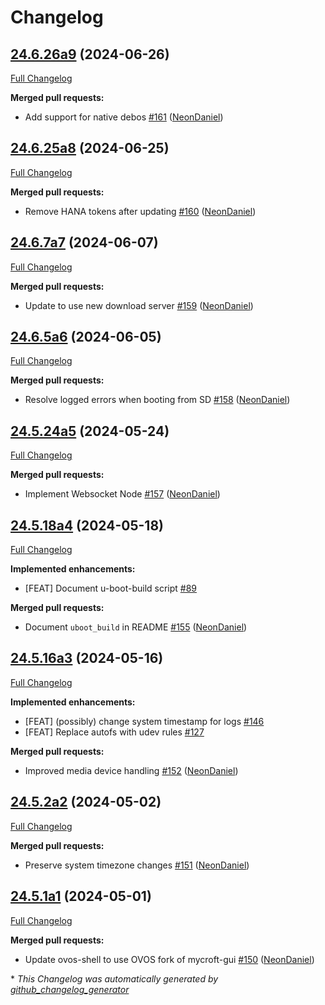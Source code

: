 # Changelog

## [24.6.26a9](https://github.com/NeonGeckoCom/neon_debos/tree/24.6.26a9) (2024-06-26)

[Full Changelog](https://github.com/NeonGeckoCom/neon_debos/compare/24.6.25a8...24.6.26a9)

**Merged pull requests:**

- Add support for native debos [\#161](https://github.com/NeonGeckoCom/neon_debos/pull/161) ([NeonDaniel](https://github.com/NeonDaniel))

## [24.6.25a8](https://github.com/NeonGeckoCom/neon_debos/tree/24.6.25a8) (2024-06-25)

[Full Changelog](https://github.com/NeonGeckoCom/neon_debos/compare/24.6.7a7...24.6.25a8)

**Merged pull requests:**

- Remove HANA tokens after updating [\#160](https://github.com/NeonGeckoCom/neon_debos/pull/160) ([NeonDaniel](https://github.com/NeonDaniel))

## [24.6.7a7](https://github.com/NeonGeckoCom/neon_debos/tree/24.6.7a7) (2024-06-07)

[Full Changelog](https://github.com/NeonGeckoCom/neon_debos/compare/24.6.5a6...24.6.7a7)

**Merged pull requests:**

- Update to use new download server [\#159](https://github.com/NeonGeckoCom/neon_debos/pull/159) ([NeonDaniel](https://github.com/NeonDaniel))

## [24.6.5a6](https://github.com/NeonGeckoCom/neon_debos/tree/24.6.5a6) (2024-06-05)

[Full Changelog](https://github.com/NeonGeckoCom/neon_debos/compare/24.5.24a5...24.6.5a6)

**Merged pull requests:**

- Resolve logged errors when booting from SD [\#158](https://github.com/NeonGeckoCom/neon_debos/pull/158) ([NeonDaniel](https://github.com/NeonDaniel))

## [24.5.24a5](https://github.com/NeonGeckoCom/neon_debos/tree/24.5.24a5) (2024-05-24)

[Full Changelog](https://github.com/NeonGeckoCom/neon_debos/compare/24.5.18a4...24.5.24a5)

**Merged pull requests:**

- Implement Websocket Node [\#157](https://github.com/NeonGeckoCom/neon_debos/pull/157) ([NeonDaniel](https://github.com/NeonDaniel))

## [24.5.18a4](https://github.com/NeonGeckoCom/neon_debos/tree/24.5.18a4) (2024-05-18)

[Full Changelog](https://github.com/NeonGeckoCom/neon_debos/compare/24.5.16a3...24.5.18a4)

**Implemented enhancements:**

- \[FEAT\] Document u-boot-build script [\#89](https://github.com/NeonGeckoCom/neon_debos/issues/89)

**Merged pull requests:**

- Document `uboot_build` in README [\#155](https://github.com/NeonGeckoCom/neon_debos/pull/155) ([NeonDaniel](https://github.com/NeonDaniel))

## [24.5.16a3](https://github.com/NeonGeckoCom/neon_debos/tree/24.5.16a3) (2024-05-16)

[Full Changelog](https://github.com/NeonGeckoCom/neon_debos/compare/24.5.2a2...24.5.16a3)

**Implemented enhancements:**

- \[FEAT\] \(possibly\) change system timestamp for logs [\#146](https://github.com/NeonGeckoCom/neon_debos/issues/146)
- \[FEAT\] Replace autofs with udev rules [\#127](https://github.com/NeonGeckoCom/neon_debos/issues/127)

**Merged pull requests:**

- Improved media device handling [\#152](https://github.com/NeonGeckoCom/neon_debos/pull/152) ([NeonDaniel](https://github.com/NeonDaniel))

## [24.5.2a2](https://github.com/NeonGeckoCom/neon_debos/tree/24.5.2a2) (2024-05-02)

[Full Changelog](https://github.com/NeonGeckoCom/neon_debos/compare/24.5.1a1...24.5.2a2)

**Merged pull requests:**

- Preserve system timezone changes [\#151](https://github.com/NeonGeckoCom/neon_debos/pull/151) ([NeonDaniel](https://github.com/NeonDaniel))

## [24.5.1a1](https://github.com/NeonGeckoCom/neon_debos/tree/24.5.1a1) (2024-05-01)

[Full Changelog](https://github.com/NeonGeckoCom/neon_debos/compare/24.4.8...24.5.1a1)

**Merged pull requests:**

- Update ovos-shell to use OVOS fork of mycroft-gui [\#150](https://github.com/NeonGeckoCom/neon_debos/pull/150) ([NeonDaniel](https://github.com/NeonDaniel))



\* *This Changelog was automatically generated by [github_changelog_generator](https://github.com/github-changelog-generator/github-changelog-generator)*
